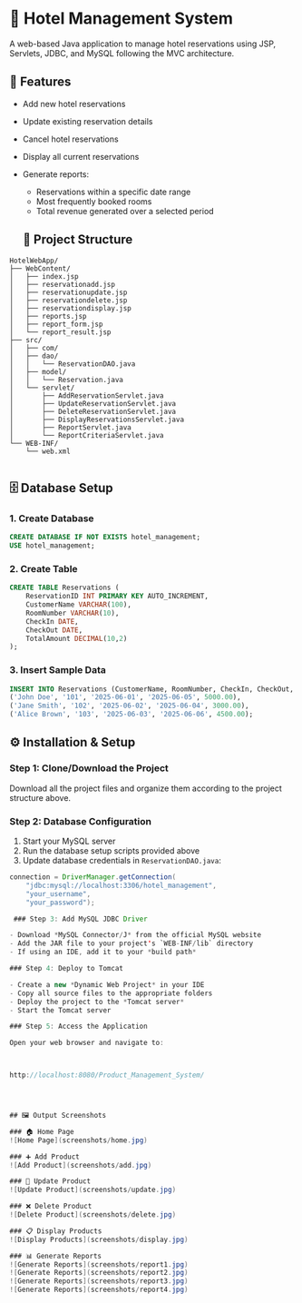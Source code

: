 # 🛒 Hotel Management System

A web-based Java application to manage hotel reservations using JSP, Servlets, JDBC, and MySQL following the MVC architecture.

## 🚀 Features

- Add new hotel reservations
- Update existing reservation details
- Cancel hotel reservations
- Display all current reservations
- Generate reports:
  - Reservations within a specific date range
  - Most frequently booked rooms
  - Total revenue generated over a selected period


  ## 📁 Project Structure
```
HotelWebApp/
├── WebContent/
│   ├── index.jsp
│   ├── reservationadd.jsp
│   ├── reservationupdate.jsp
│   ├── reservationdelete.jsp
│   ├── reservationdisplay.jsp
│   ├── reports.jsp
│   ├── report_form.jsp
│   └── report_result.jsp
├── src/
│   ├── com/
│   ├── dao/
│   │   └── ReservationDAO.java
│   ├── model/
│   │   └── Reservation.java
│   └── servlet/
│       ├── AddReservationServlet.java
│       ├── UpdateReservationServlet.java
│       ├── DeleteReservationServlet.java
│       ├── DisplayReservationsServlet.java
│       ├── ReportServlet.java
│       └── ReportCriteriaServlet.java
└── WEB-INF/
    └── web.xml


```

## 🗄️ Database Setup
### 1. Create Database

```sql
CREATE DATABASE IF NOT EXISTS hotel_management;
USE hotel_management;
```


### 2. Create Table

```sql
CREATE TABLE Reservations (
    ReservationID INT PRIMARY KEY AUTO_INCREMENT,
    CustomerName VARCHAR(100),
    RoomNumber VARCHAR(10),
    CheckIn DATE,
    CheckOut DATE,
    TotalAmount DECIMAL(10,2)
);

```
### 3. Insert Sample Data
```sql
INSERT INTO Reservations (CustomerName, RoomNumber, CheckIn, CheckOut, TotalAmount) VALUES
('John Doe', '101', '2025-06-01', '2025-06-05', 5000.00),
('Jane Smith', '102', '2025-06-02', '2025-06-04', 3000.00),
('Alice Brown', '103', '2025-06-03', '2025-06-06', 4500.00);

```





## ⚙️ Installation & Setup

### Step 1: Clone/Download the Project
Download all the project files and organize them according to the project structure above.

### Step 2: Database Configuration
1. Start your MySQL server  
2. Run the database setup scripts provided above  
3. Update database credentials in `ReservationDAO.java`:

```java
connection = DriverManager.getConnection(
    "jdbc:mysql://localhost:3306/hotel_management", 
    "your_username", 
    "your_password");

 ### Step 3: Add MySQL JDBC Driver

- Download *MySQL Connector/J* from the official MySQL website  
- Add the JAR file to your project's `WEB-INF/lib` directory  
- If using an IDE, add it to your *build path*

### Step 4: Deploy to Tomcat

- Create a new *Dynamic Web Project* in your IDE  
- Copy all source files to the appropriate folders  
- Deploy the project to the *Tomcat server*  
- Start the Tomcat server

### Step 5: Access the Application

Open your web browser and navigate to:



http://localhost:8080/Product_Management_System/




## 🖼️ Output Screenshots

### 🏠 Home Page
![Home Page](screenshots/home.jpg)

### ➕ Add Product
![Add Product](screenshots/add.jpg)

### 📝 Update Product
![Update Product](screenshots/update.jpg)

### ❌ Delete Product
![Delete Product](screenshots/delete.jpg)

### 📋 Display Products
![Display Products](screenshots/display.jpg)

### 📊 Generate Reports
![Generate Reports](screenshots/report1.jpg)
![Generate Reports](screenshots/report2.jpg)
![Generate Reports](screenshots/report3.jpg)
![Generate Reports](screenshots/report4.jpg)